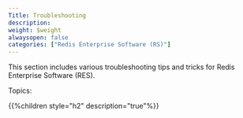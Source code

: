 ```yaml
---
Title: Troubleshooting
description: 
weight: $weight
alwaysopen: false
categories: ["Redis Enterprise Software (RS)"]
---
```

This section includes various troubleshooting tips and tricks for Redis
Enterprise Software (RES).

Topics:

{{%children style="h2" description="true"%}}